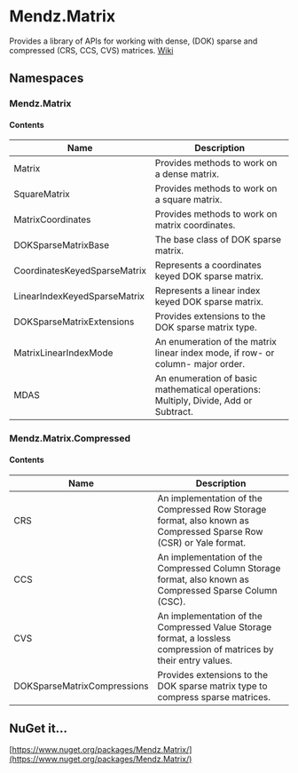 # Mendz.Matrix
Provides a library of APIs for working with dense, (DOK) sparse and compressed (CRS, CCS, CVS) matrices. [Wiki](https://github.com/etmendz/Mendz.Matrix/wiki)
## Namespaces
### Mendz.Matrix
#### Contents
Name | Description
---- | -----------
Matrix | Provides methods to work on a dense matrix.
SquareMatrix | Provides methods to work on a square matrix.
MatrixCoordinates | Provides methods to work on matrix coordinates.
DOKSparseMatrixBase | The base class of DOK sparse matrix.
CoordinatesKeyedSparseMatrix | Represents a coordinates keyed DOK sparse matrix.
LinearIndexKeyedSparseMatrix | Represents a linear index keyed DOK sparse matrix.
DOKSparseMatrixExtensions | Provides extensions to the DOK sparse matrix type.
MatrixLinearIndexMode | An enumeration of the matrix linear index mode, if row- or column- major order.
MDAS | An enumeration of basic mathematical operations: Multiply, Divide, Add or Subtract.
### Mendz.Matrix.Compressed
#### Contents
Name | Description
---- | -----------
CRS | An implementation of the Compressed Row Storage format, also known as Compressed Sparse Row (CSR) or Yale format.
CCS | An implementation of the Compressed Column Storage format, also known as Compressed Sparse Column (CSC).
CVS | An implementation of the Compressed Value Storage format, a lossless compression of matrices by their entry values.
DOKSparseMatrixCompressions | Provides extensions to the DOK sparse matrix type to compress sparse matrices.
## NuGet it...
[https://www.nuget.org/packages/Mendz.Matrix/](https://www.nuget.org/packages/Mendz.Matrix/)
